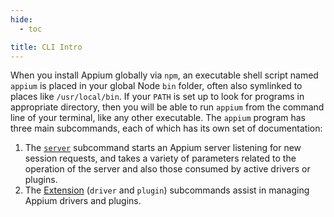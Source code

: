 ```yaml
---
hide:
  - toc

title: CLI Intro
---
```


When you install Appium globally via `npm`, an executable shell script named `appium` is placed in
your global Node `bin` folder, often also symlinked to places like `/usr/local/bin`. If your `PATH`
is set up to look for programs in appropriate directory, then you will be able to run `appium` from
the command line of your terminal, like any other executable. The `appium` program has three main
subcommands, each of which has its own set of documentation:

1. The [`server`](./args.md) subcommand starts an Appium server listening for new session requests,
   and takes a variety of parameters related to the operation of the server and also those consumed
   by active drivers or plugins.
2. The [Extension](./extensions.md) (`driver` and `plugin`) subcommands assist in managing Appium
   drivers and plugins.
